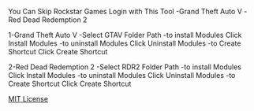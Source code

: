 You Can Skip Rockstar Games Login with This Tool
-Grand Theft Auto V
-Red Dead Redemption 2

1-Grand Theft Auto V
  -Select GTAV Folder Path
  -to install Modules Click Install Modules
  -to uninstall Modules Click Uninstall Modules
  -to Create Shortcut Click Create Shortcut

2-Red Dead Redemption 2
  -Select RDR2 Folder Path
  -to install Modules Click Install Modules
  -to uninstall Modules Click Uninstall Modules
  -to Create Shortcut Click Create Shortcut



[MIT License](LICENSE)
